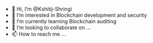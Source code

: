- 👋 Hi, I’m @Kshitij-Shringi
- 👀 I’m interested in Blockchain development and security
- 🌱 I’m currently learning Blockchain auditing
- 💞️ I’m looking to collaborate on ...
- 📫 How to reach me ...

<!---
Kshitij-Shringi/Kshitij-Shringi is a ✨ special ✨ repository because its `README.md` (this file) appears on your GitHub profile.
You can click the Preview link to take a look at your changes.
--->
